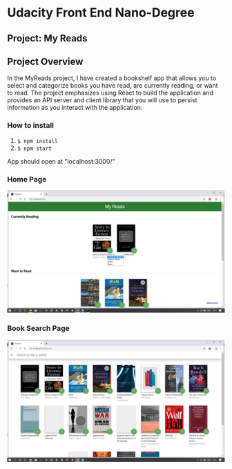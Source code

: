 # Udacity Front End Nano-Degree
## Project: My Reads

## Project Overview
In the MyReads project, I have created a bookshelf app that allows you to select and categorize books you have read, are currently reading, or want to read. The project emphasizes using React to build the application and provides an API server and client library that you will use to persist information as you interact with the application.

### How to install
1. `$ npm install`
2. `$ npm start`

App should open at "localhost:3000/"

### Home Page
![Home Page](/Screenshots/Home.png)

### Book Search Page
![Book Search](/Screenshots/BookSearch.png)
